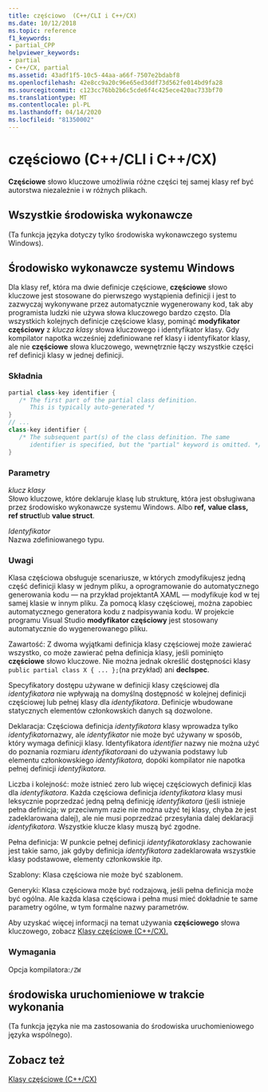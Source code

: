 ```yaml
---
title: częściowo  (C++/CLI i C++/CX)
ms.date: 10/12/2018
ms.topic: reference
f1_keywords:
- partial_CPP
helpviewer_keywords:
- partial
- C++/CX, partial
ms.assetid: 43adf1f5-10c5-44aa-a66f-7507e2bdabf8
ms.openlocfilehash: 42e8cc9a20c96e65ed3ddf73d562fe014bd9fa28
ms.sourcegitcommit: c123cc76bb2b6c5cde6f4c425ece420ac733bf70
ms.translationtype: MT
ms.contentlocale: pl-PL
ms.lasthandoff: 04/14/2020
ms.locfileid: "81350002"
---
```

# <a name="partial--ccli-and-ccx"></a>częściowo  (C++/CLI i C++/CX)

**Częściowe** słowo kluczowe umożliwia różne części tej samej klasy ref być autorstwa niezależnie i w różnych plikach.

## <a name="all-runtimes"></a>Wszystkie środowiska wykonawcze

(Ta funkcja języka dotyczy tylko środowiska wykonawczego systemu Windows).

## <a name="windows-runtime"></a>Środowisko wykonawcze systemu Windows

Dla klasy ref, która ma dwie definicje częściowe, **częściowe** słowo kluczowe jest stosowane do pierwszego wystąpienia definicji i jest to zazwyczaj wykonywane przez automatycznie wygenerowany kod, tak aby programista ludzki nie używa słowa kluczowego bardzo często. Dla wszystkich kolejnych definicje częściowe klasy, pominąć **modyfikator częściowy** z *klucza klasy* słowa kluczowego i identyfikator klasy. Gdy kompilator napotka wcześniej zdefiniowane ref klasy i identyfikator klasy, ale nie **częściowe** słowa kluczowego, wewnętrznie łączy wszystkie części ref definicji klasy w jednej definicji.

### <a name="syntax"></a>Składnia

```cpp
partial class-key identifier {
   /* The first part of the partial class definition.
      This is typically auto-generated */
}
// ...
class-key identifier {
   /* The subsequent part(s) of the class definition. The same
      identifier is specified, but the "partial" keyword is omitted. */
}
```

### <a name="parameters"></a>Parametry

*klucz klasy*<br/>
Słowo kluczowe, które deklaruje klasę lub strukturę, która jest obsługiwana przez środowisko wykonawcze systemu Windows. Albo **ref,** **value class,** **ref struct**lub **value struct**.

*Identyfikator*<br/>
Nazwa zdefiniowanego typu.

### <a name="remarks"></a>Uwagi

Klasa częściowa obsługuje scenariusze, w których zmodyfikujesz jedną część definicji klasy w jednym pliku, a oprogramowanie do automatycznego generowania kodu — na przykład projektantA XAML — modyfikuje kod w tej samej klasie w innym pliku. Za pomocą klasy częściowej, można zapobiec automatycznego generatora kodu z nadpisywania kodu. W projekcie programu Visual Studio **modyfikator częściowy** jest stosowany automatycznie do wygenerowanego pliku.

Zawartość: Z dwoma wyjątkami definicja klasy częściowej może zawierać wszystko, co może zawierać pełna definicja klasy, jeśli pominięto **częściowe** słowo kluczowe. Nie można jednak określić dostępności klasy `public partial class X { ... };`(na przykład) ani **declspec**.

Specyfikatory dostępu używane w definicji klasy częściowej dla *identyfikatora* nie wpływają na domyślną dostępność w kolejnej definicji częściowej lub pełnej klasy dla *identyfikatora*. Definicje wbudowane statycznych elementów członkowskich danych są dozwolone.

Deklaracja: Częściowa definicja *identyfikatora* klasy wprowadza tylko *identyfikator*nazwy, ale *identyfikator* nie może być używany w sposób, który wymaga definicji klasy. Identyfikatora *identifier* nazwy nie można użyć do poznania rozmiaru *identyfikatora*ani do używania podstawy lub elementu członkowskiego *identyfikatora,* dopóki kompilator nie napotka pełnej definicji *identyfikatora.*

Liczba i kolejność: może istnieć zero lub więcej częściowych definicji klas dla *identyfikatora*. Każda częściowa definicja *identyfikatora* klasy musi leksycznie poprzedzać jedną pełną definicję *identyfikatora* (jeśli istnieje pełna definicja; w przeciwnym razie nie można użyć tej klasy, chyba że jest zadeklarowana dalej), ale nie musi poprzedzać przesyłania dalej deklaracji *identyfikatora*. Wszystkie klucze klasy muszą być zgodne.

Pełna definicja: W punkcie pełnej definicji *identyfikatora*klasy zachowanie jest takie samo, jak gdyby definicja *identyfikatora* zadeklarowała wszystkie klasy podstawowe, elementy członkowskie itp.

Szablony: Klasa częściowa nie może być szablonem.

Generyki: Klasa częściowa może być rodzajową, jeśli pełna definicja może być ogólna. Ale każda klasa częściowa i pełna musi mieć dokładnie te same parametry ogólne, w tym formalne nazwy parametrów.

Aby uzyskać więcej informacji na temat używania **częściowego** słowa kluczowego, zobacz [Klasy częściowe (C++/CX).](https://go.microsoft.com/fwlink/p/?LinkId=249023)

### <a name="requirements"></a>Wymagania

Opcja kompilatora:`/ZW`

## <a name="common-language-runtime"></a>środowiska uruchomieniowe w trakcie wykonania

(Ta funkcja języka nie ma zastosowania do środowiska uruchomieniowego języka wspólnego).

## <a name="see-also"></a>Zobacz też

[Klasy częściowe (C++/CX)](https://go.microsoft.com/fwlink/p/?LinkId=249023)
